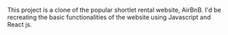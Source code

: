 This project is a clone of the popular shortlet rental website, AirBnB.
I'd be recreating the basic functionalities of the website using Javascript and React js.
